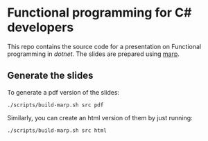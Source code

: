 # Functional programming for C# developers

This repo contains the source code for a presentation on Functional programming in _dotnet_.
The slides are prepared using [marp](https://marp.app/).

## Generate the slides


To generate a pdf version of the slides:
```shell
./scripts/build-marp.sh src pdf
```

Similarly, you can create an html version of them by just running:
```shell
./scripts/build-marp.sh src html
```